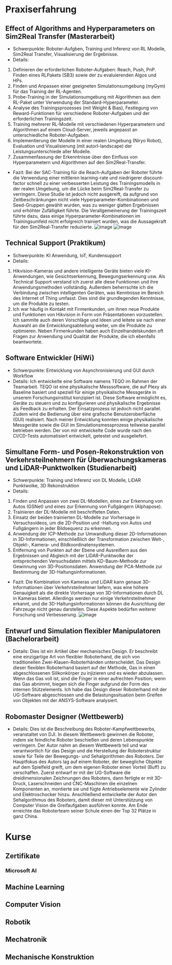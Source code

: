 # Praxiserfahrung

## Effect of Algorithms and Hyperparameters on Sim2Real Transfer (Masterarbeit)
- Schwerpunkte: Roboter-Aufgben, Training und Inferenz von RL Modelle, Sim2Real Transfer, Visualisierung der Ergebnisse.
- Details:
1. Definieren der erforderlichen Roboter-Aufgaben: Reach, Push, PnP. Finden eines RLPakets (SB3) sowie der zu evaluierenden Algos und HPs.
2. Finden und Anpassen einer geeigneten Simulationsumgebung (myGym) für das Training der RL-Agenten.
3. Probe-Training in der Simulationsumgebung mit Algorithmen aus dem RL-Paket unter Verwendung der Standard-Hyperparameter.
4. Analyse des Trainingsprozesses (mit Weight & Bias), Festlegung von Reward-Funktionen für verschiedene Roboter-Aufgaben und der erforderlichen Trainingszeit.
5. Training mehrerer RL-Modelle mit verschiedenen Hyperparametern und Algorithmen auf einem Cloud-Server, jeweils angepasst an unterschiedliche Roboter-Aufgaben.
6. Implementierung der Modelle in einer realen Umgebung (Niryo Robot), Evaluation und Visualisierung (mit autorl-landscape) der Leistungsunterschiede aller Modelle.
7. Zusammenfassung der Erkenntnisse über den Einfluss von Hyperparametern und Algorithmen auf den Sim2Real-Transfer.
- Fazit:
  Bei der SAC-Training für die Reach-Aufgaben der Roboter führte die Verwendung einer mittleren learning-rate und niedrigerer discount-factor schnell zu einer verbesserten Leistung des Trainingsmodells in der realen Umgebung, um die Lücke beim Sim2Real-Transfer zu verringern. Diese Studie ist jedoch nicht ausgereift, da aufgrund von Zeitbeschränkungen nicht viele Hyperparameter-Kombinationen und Seed-Gruppen gewählt wurden, was zu weniger glatten Ergebnissen und erhöhter Zufälligkeit führte. Die Verallgemeinerung der Trainingszeit führte dazu, dass einige Hyperparameter-Kombinationen im Trainingsumfeld nicht erfolgreich trainiert wurden, was die Aussagekraft für den Sim2Real-Transfer reduzierte.
![image](https://github.com/engineerkong/Learning_Notes/assets/89781823/133bc288-7434-4ce3-b782-0e7ff6f3b43c)
![image](https://github.com/engineerkong/Learning_Notes/assets/89781823/fb065914-6584-447a-8064-cc022dcaed1c)

## Technical Support (Praktikum)
- Schwerpunkte: KI Anwendung, IoT, Kundensupport
- Details:
1. Hikvision-Kameras und andere intelligente Geräte bieten viele KI-Anwendungen, wie Gesichtserkennung, Bewegungserkennung usw. Als Technical Support verstand ich zuerst alle diese Funktionen und ihre Anwendungsmethoden vollständig. Außerdem beherrschte ich die Verbindung zwischen intelligenten Geräten, was Kenntnisse im Bereich des Internet of Thing umfasst. Dies sind die grundlegenden Kenntnisse, um die Produkte zu testen.
2. Ich war häufig in Kontakt mit Firmenkunden, um ihnen neue Produkte und Funktionen von Hikvision in Form von Präsentationen vorzustellen. Ich sammlte auch deren Vorschläge und Ideen und leitete sie nach einer Auswahl an die Entwicklungsabteilung weiter, um die Produkte zu optimieren. Neben Firmenkunden haben auch Einzelhandelskunden oft Fragen zur Anwendung und Qualität der Produkte, die ich ebenfalls beantwortete.

## Software Entwickler (HiWi)
- Schwerpunkte: Entwicklung von Asynchronisierung und GUI durch Workflow
- Details:
  Ich entwickelte eine Software namens TEQO im Rahmen der Teamarbeit. TEQO ist eine physikalische Messsoftware, die auf Plexy als Baseline basiert und speziell für einige physikalische Messgeräte in unserem Forschungsinstitut konzipiert ist. Diese Software ermöglicht es, Geräte zu steuern und zu konfigurieren und physikalische Ergebnisse als Feedback zu erhalten. Der Einsatzprozess ist jedoch nicht parallel. Zudem wird die Bedienung über eine grafische Benutzeroberfläche (GUI) realisiert. Nach meiner Entwicklung konnten einige physikalische Messgeräte sowie die GUI im Simulationsmessprozess teilweise parallel betrieben werden. Der von mir entwickelte Code wurde nach den CI/CD-Tests automatisiert entwickelt, getestet und ausgeliefert.

## Simultane Form- und Posen-Rekonstruktion von Verkehrsteilnehmern für Überwachungskameras und LiDAR-Punktwolken (Studienarbeit)
- Schwerpunkte: Training und Inferenz von DL Modelle, LiDAR Punktwolke, 3D Rekonstruktion
- Details:
1. Finden und Anpassen von zwei DL-Modellen, eines zur Erkennung von Autos (GSNet) und eines zur Erkennung von Fußgängern (Alphapose).
2. Trainieren der DL-Modelle mit beschrifteten Daten.
3. Einsatz der beiden trainierten DL-Modelle zur Vorhersage in Versuchsvideos, um die 2D-Position und -Haltung von Autos und Fußgängern in jeder Bildsequenz zu erkennen.
4. Anwendung der ICP-Methode zur Umwandlung dieser 2D-Informationen in 3D-Informationen, einschließlich der Transformation zwischen Welt-, Objekt-, Kamera- und Bildkoordinatensystemen.
5. Entfernung von Punkten auf der Ebene und Ausreißern aus den Ergebnissen und Abgleich mit der LiDAR-Punktwolke der entsprechenden Versuchsdaten mittels KD-Baum-Methode zur Gewinnung von 3D-Positionsdaten. Anwendung der PCA-Methode zur Bestimmung der 3D-Haltungsinformationen.
- Fazit:
  Die Kombination von Kameras und LiDAR kann genaue 3D-Informationen über Verkehrsteilnehmer liefern, was eine höhere Genauigkeit als die direkte Vorhersage von 3D-Informationen durch DL in Kameras bietet. Allerdings werden nur einige Verkehrsteilnehmer erkannt, und die 3D-Haltungsinformationen können die Ausrichtung der Fahrzeuge nicht genau darstellen. Diese Aspekte bedürfen weiterer Forschung und Verbesserung.
![image](https://github.com/engineerkong/Learning_Notes/assets/89781823/5155909d-08f9-46bc-9bbe-1b23cb709afd)

## Entwurf und Simulation flexibler Manipulatoren (Bachelorarbeit)

- Details:
  Dies ist ein Artikel über mechanisches Design. Er beschreibt eine einzigartige Art von flexibler Roboterhand, die sich von traditionellen Zwei-Klauen-Roboterhänden unterscheidet. Das Design dieser flexiblen Roboterhand basiert auf der Methode, Gas in einen abgeschlossenen Silikonkörper zu injizieren und es wieder abzulassen. Wenn das Gas voll ist, sind die Finger in einer aufrechten Position; wenn das Gas abnimmt, biegen sich die Finger aufgrund der Form des internen Stützelements. Ich habe das Design dieser Roboterhand mit der UG-Software abgeschlossen und die Belastungssituation beim Greifen von Objekten mit der ANSYS-Software analysiert.

## Robomaster Designer (Wettbewerb)
- Details:
  Dies ist die Beschreibung des Roboter-Kampfwettbewerbs, veranstaltet von DJI. In diesem Wettbewerb gewinnen die Roboter, indem sie feindliche Roboter beschießen und deren Lebenspunkte verringern. Der Autor nahm an diesem Wettbewerb teil und war verantwortlich für das Design und die Herstellung der Roboterstruktur sowie für Teile der Bewegungs- und Sehalgorithmen des Roboters. Der Hauptfokus des Autors lag auf einem Roboter, der bewegliche Objekte auf dem Spielfeld greift, um dem eigenen Roboter einen Vorteil (Buff) zu verschaffen. Zuerst entwarf er mit der UG-Software die dreidimensionalen Zeichnungen des Roboters, dann fertigte er mit 3D-Druck, Laserschneiden und CNC-Maschinen die einzelnen Komponenten an, montierte sie und fügte Antriebselemente wie Zylinder und Elektroschocker hinzu. Anschließend entwickelte der Autor den Sehalgorithmus des Roboters, damit dieser mit Unterstützung von Computer Vision die Greifaufgaben ausführen konnte. Am Ende erreichte das Roboterteam seiner Schule einen der Top 32 Plätze in ganz China.

# Kurse

## Zertifikate
### Microsoft AI

## Machine Learning

## Computer Vision

## Robotik

## Mechatronik

## Mechanische Konstruktion
